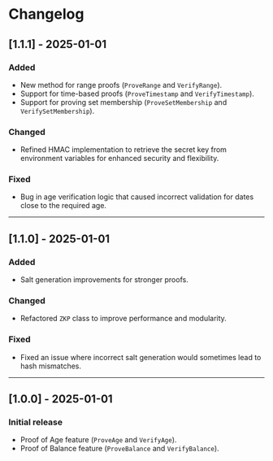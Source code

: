 # Changelog

## [1.1.1] - 2025-01-01

### Added
- New method for range proofs (`ProveRange` and `VerifyRange`).
- Support for time-based proofs (`ProveTimestamp` and `VerifyTimestamp`).
- Support for proving set membership (`ProveSetMembership` and `VerifySetMembership`).

### Changed
- Refined HMAC implementation to retrieve the secret key from environment variables for enhanced security and flexibility.

### Fixed
- Bug in age verification logic that caused incorrect validation for dates close to the required age.

---

## [1.1.0] - 2025-01-01

### Added
- Salt generation improvements for stronger proofs.

### Changed
- Refactored `ZKP` class to improve performance and modularity.

### Fixed
- Fixed an issue where incorrect salt generation would sometimes lead to hash mismatches.

---

## [1.0.0] - 2025-01-01

### Initial release
- Proof of Age feature (`ProveAge` and `VerifyAge`).
- Proof of Balance feature (`ProveBalance` and `VerifyBalance`).